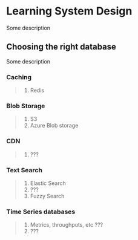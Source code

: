 # Learning System Design

Some description

## Choosing the right database

Some description

### Caching

> 1. Redis

### Blob Storage

> 1. S3
> 1. Azure Blob storage

### CDN

> 1. ???

### Text Search

> 1. Elastic Search
> 1. ???
> 1. Fuzzy Search

### Time Series databases

> 1. Metrics, throughputs, etc ???
> 1. ???
